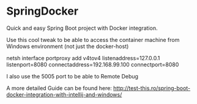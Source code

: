 # SpringDocker

Quick and easy Spring Boot project with Docker integration.

Use this cool tweak to be able to access the container machine from Windows environment (not just the docker-host)

netsh interface portproxy add v4tov4 listenaddress=127.0.0.1 listenport=8080 connectaddress=192.168.99.100 connectport=8080

I also use the 5005 port to be able to Remote Debug

A more detailed Guide can be found here: http://test-this.ro/spring-boot-docker-integration-with-intellij-and-windows/
